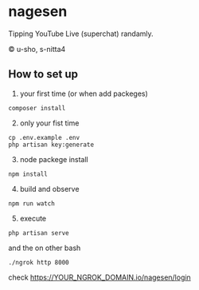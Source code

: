 # nagesen
  Tipping YouTube Live (superchat) randamly.

  ©︎ u-sho, s-nitta4

## How to set up
  1.  your first time (or when add packeges)
  ```
  composer install
  ```
  
  2.  only your fist time
  ```
  cp .env.example .env
  php artisan key:generate
  ```
  
  3.  node packege install
  ```
  npm install
  ```
  
  4.  build and observe
  ```
  npm run watch
  ```
  
  5.  execute
  ```
  php artisan serve
  ```
  and the on other bash
  ```
  ./ngrok http 8000
  ```
  check https://YOUR_NGROK_DOMAIN.io/nagesen/login
